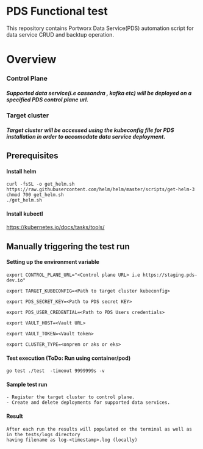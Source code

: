 # PDS Functional test
   This repository contains Portworx Data Service(PDS) automation script for data service CRUD and backtup operation.

# Overview
   ### Control Plane
   ##### Supported data service(i.e cassandra , kafka etc) will be deployed on a specified PDS control plane url.
   
   ### Target cluster
   ##### Target cluster will be accessed using the kubeconfig file for PDS installation in order to accomodate data service deployment.

## Prerequisites

#### Install helm
  ```
  curl -fsSL -o get_helm.sh https://raw.githubusercontent.com/helm/helm/master/scripts/get-helm-3
  chmod 700 get_helm.sh
  ./get_helm.sh
  ```

#### Install kubectl
   https://kubernetes.io/docs/tasks/tools/

## Manually triggering the test run

#### Setting up the environment variable 

    export CONTROL_PLANE_URL="<Control plane URL> i.e https://staging.pds-dev.io"

    export TARGET_KUBECONFIG=<Path to target cluster kubeconfig>
    
    export PDS_SECRET_KEY=<Path to PDS secret KEY>

    export PDS_USER_CREDENTIAL=<Path to PDS Users credentials>

    export VAULT_HOST=<Vault URL>
    
    export VAULT_TOKEN=<Vault token>
    
    export CLUSTER_TYPE=<onprem or aks or eks>

#### Test execution (ToDo:   Run using container/pod)
    go test ./test  -timeout 9999999s -v

#### Sample test run 
    - Register the target cluster to control plane.
    - Create and delete deployments for supported data services.

#### Result
    After each run the results will populated on the terminal as well as in the tests/logs directory 
    having filename as log-<timestamp>.log (locally)
  
  
  
 
